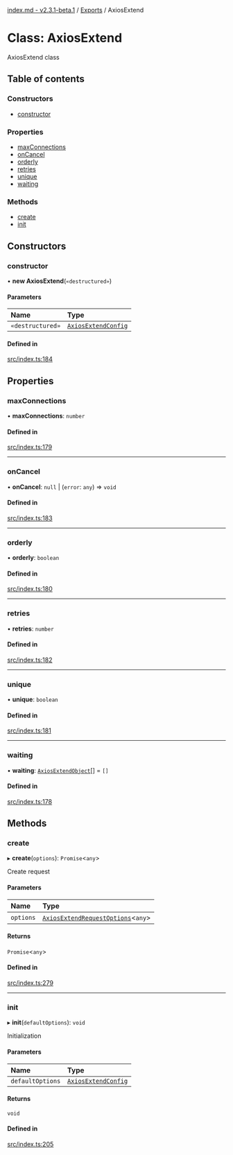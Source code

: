 [index.md - v2.3.1-beta.1](../README.md) / [Exports](../modules.md) / AxiosExtend

# Class: AxiosExtend

AxiosExtend class

## Table of contents

### Constructors

- [constructor](AxiosExtend.md#constructor)

### Properties

- [maxConnections](AxiosExtend.md#maxconnections)
- [onCancel](AxiosExtend.md#oncancel)
- [orderly](AxiosExtend.md#orderly)
- [retries](AxiosExtend.md#retries)
- [unique](AxiosExtend.md#unique)
- [waiting](AxiosExtend.md#waiting)

### Methods

- [create](AxiosExtend.md#create)
- [init](AxiosExtend.md#init)

## Constructors

### constructor

• **new AxiosExtend**(`«destructured»`)

#### Parameters

| Name             | Type                                                      |
| :--------------- | :-------------------------------------------------------- |
| `«destructured»` | [`AxiosExtendConfig`](../interfaces/AxiosExtendConfig.md) |

#### Defined in

[src/index.ts:184](https://github.com/saqqdy/axios-ex/blob/e57c340/src/index.ts#L184)

## Properties

### maxConnections

• **maxConnections**: `number`

#### Defined in

[src/index.ts:179](https://github.com/saqqdy/axios-ex/blob/e57c340/src/index.ts#L179)

---

### onCancel

• **onCancel**: `null` \| (`error`: `any`) => `void`

#### Defined in

[src/index.ts:183](https://github.com/saqqdy/axios-ex/blob/e57c340/src/index.ts#L183)

---

### orderly

• **orderly**: `boolean`

#### Defined in

[src/index.ts:180](https://github.com/saqqdy/axios-ex/blob/e57c340/src/index.ts#L180)

---

### retries

• **retries**: `number`

#### Defined in

[src/index.ts:182](https://github.com/saqqdy/axios-ex/blob/e57c340/src/index.ts#L182)

---

### unique

• **unique**: `boolean`

#### Defined in

[src/index.ts:181](https://github.com/saqqdy/axios-ex/blob/e57c340/src/index.ts#L181)

---

### waiting

• **waiting**: [`AxiosExtendObject`](../interfaces/AxiosExtendObject.md)[] = `[]`

#### Defined in

[src/index.ts:178](https://github.com/saqqdy/axios-ex/blob/e57c340/src/index.ts#L178)

## Methods

### create

▸ **create**(`options`): `Promise`<`any`\>

Create request

#### Parameters

| Name      | Type                                                                              |
| :-------- | :-------------------------------------------------------------------------------- |
| `options` | [`AxiosExtendRequestOptions`](../interfaces/AxiosExtendRequestOptions.md)<`any`\> |

#### Returns

`Promise`<`any`\>

#### Defined in

[src/index.ts:279](https://github.com/saqqdy/axios-ex/blob/e57c340/src/index.ts#L279)

---

### init

▸ **init**(`defaultOptions`): `void`

Initialization

#### Parameters

| Name             | Type                                                      |
| :--------------- | :-------------------------------------------------------- |
| `defaultOptions` | [`AxiosExtendConfig`](../interfaces/AxiosExtendConfig.md) |

#### Returns

`void`

#### Defined in

[src/index.ts:205](https://github.com/saqqdy/axios-ex/blob/e57c340/src/index.ts#L205)
